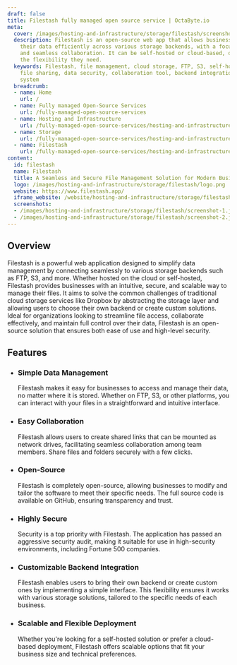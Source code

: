 ```yaml
---
draft: false
title: Filestash fully managed open source service | OctaByte.io
meta:
  cover: /images/hosting-and-infrastructure/storage/filestash/screenshot-1.jpg
  description: Filestash is an open-source web app that allows businesses to manage
    their data efficiently across various storage backends, with a focus on security
    and seamless collaboration. It can be self-hosted or cloud-based, offering businesses
    the flexibility they need.
  keywords: Filestash, file management, cloud storage, FTP, S3, self-hosted, open-source,
    file sharing, data security, collaboration tool, backend integration, file management
    system
  breadcrumb:
  - name: Home
    url: /
  - name: Fully managed Open-Source Services
    url: /fully-managed-open-source-services
  - name: Hosting and Infrastructure
    url: /fully-managed-open-source-services/hosting-and-infrastructure
  - name: Storage
    url: /fully-managed-open-source-services/hosting-and-infrastructure/storage
  - name: Filestash
    url: /fully-managed-open-source-services/hosting-and-infrastructure/storage/filestash
content:
  id: filestash
  name: Filestash
  title: A Seamless and Secure File Management Solution for Modern Businesses
  logo: /images/hosting-and-infrastructure/storage/filestash/logo.png
  website: https://www.filestash.app/
  iframe_website: /website/hosting-and-infrastructure/storage/filestash
  screenshots:
  - /images/hosting-and-infrastructure/storage/filestash/screenshot-1.jpg
  - /images/hosting-and-infrastructure/storage/filestash/screenshot-2.jpg
---
```


## Overview

Filestash is a powerful web application designed to simplify data management by connecting seamlessly to various storage backends such as FTP, S3, and more. Whether hosted on the cloud or self-hosted, Filestash provides businesses with an intuitive, secure, and scalable way to manage their files. It aims to solve the common challenges of traditional cloud storage services like Dropbox by abstracting the storage layer and allowing users to choose their own backend or create custom solutions. Ideal for organizations looking to streamline file access, collaborate effectively, and maintain full control over their data, Filestash is an open-source solution that ensures both ease of use and high-level security.

## Features

- ### Simple Data Management

  Filestash makes it easy for businesses to access and manage their data, no matter where it is stored. Whether on FTP, S3, or other platforms, you can interact with your files in a straightforward and intuitive interface.

- ### Easy Collaboration

  Filestash allows users to create shared links that can be mounted as network drives, facilitating seamless collaboration among team members. Share files and folders securely with a few clicks.

- ### Open-Source

  Filestash is completely open-source, allowing businesses to modify and tailor the software to meet their specific needs. The full source code is available on GitHub, ensuring transparency and trust.

- ### Highly Secure

  Security is a top priority with Filestash. The application has passed an aggressive security audit, making it suitable for use in high-security environments, including Fortune 500 companies.

- ### Customizable Backend Integration

  Filestash enables users to bring their own backend or create custom ones by implementing a simple interface. This flexibility ensures it works with various storage solutions, tailored to the specific needs of each business.

- ### Scalable and Flexible Deployment

  Whether you're looking for a self-hosted solution or prefer a cloud-based deployment, Filestash offers scalable options that fit your business size and technical preferences.
